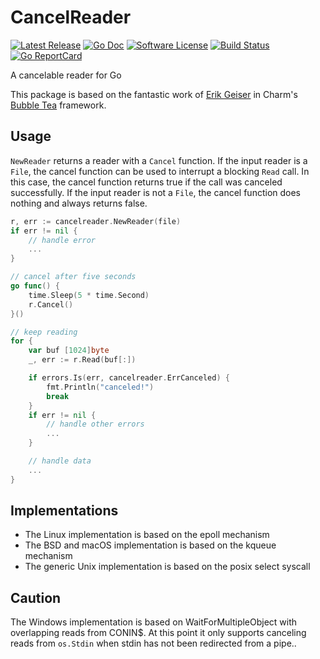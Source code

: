 # CancelReader

[![Latest Release](https://img.shields.io/github/release/muesli/cancelreader.svg?style=for-the-badge)](https://github.com/muesli/cancelreader/releases)
[![Go Doc](https://img.shields.io/badge/godoc-reference-blue.svg?style=for-the-badge)](https://pkg.go.dev/github.com/muesli/cancelreader)
[![Software License](https://img.shields.io/badge/license-MIT-blue.svg?style=for-the-badge)](/LICENSE)
[![Build Status](https://img.shields.io/github/workflow/status/muesli/cancelreader/build?style=for-the-badge)](https://github.com/muesli/cancelreader/actions)
[![Go ReportCard](https://goreportcard.com/badge/github.com/muesli/cancelreader?style=for-the-badge)](https://goreportcard.com/report/muesli/cancelreader)

A cancelable reader for Go

This package is based on the fantastic work of [Erik Geiser](https://github.com/erikgeiser)
in Charm's [Bubble Tea](https://github.com/charmbracelet/bubbletea) framework.

## Usage

`NewReader` returns a reader with a `Cancel` function. If the input reader is a
`File`, the cancel function can be used to interrupt a blocking `Read` call.
In this case, the cancel function returns true if the call was canceled
successfully. If the input reader is not a `File`, the cancel function does
nothing and always returns false.

```go
r, err := cancelreader.NewReader(file)
if err != nil {
    // handle error
    ...
}

// cancel after five seconds
go func() {
    time.Sleep(5 * time.Second)
    r.Cancel()
}()

// keep reading
for {
    var buf [1024]byte
    _, err := r.Read(buf[:])

    if errors.Is(err, cancelreader.ErrCanceled) {
        fmt.Println("canceled!")
        break
    }
    if err != nil {
        // handle other errors
        ...
    }

    // handle data
    ...
}
```

## Implementations

- The Linux implementation is based on the epoll mechanism
- The BSD and macOS implementation is based on the kqueue mechanism
- The generic Unix implementation is based on the posix select syscall

## Caution

The Windows implementation is based on WaitForMultipleObject with overlapping
reads from CONIN$. At this point it only supports canceling reads from
`os.Stdin` when stdin has not been redirected from a pipe..
